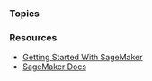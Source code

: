 ### Topics







### Resources



- [Getting Started With SageMaker](https://aws.amazon.com/getting-started/hands-on/build-train-deploy-machine-learning-model-sagemaker/)
- [SageMaker Docs](https://docs.aws.amazon.com/sagemaker/latest/dg/gs.html)